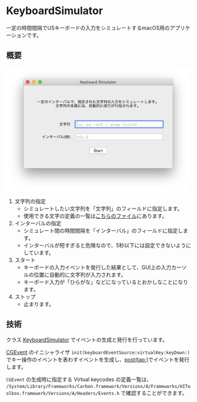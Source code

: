 
# KeyboardSimulator

一定の時間間隔でUSキーボードの入力をシミュレートするmacOS用のアプリケーションです。

## 概要

<img src="./images/ja.png" width="500">

1. 文字列の指定
   -  シミュレートしたい文字列を「文字列」のフィールドに指定します。
   - 使用できる文字の定義の一覧は[こちらのファイル](./KeyboardSimulator/Classes/KeyEvent.swift)にあります。
1. インターバルの指定
   - シミュレート間の時間間隔を「インターバル」のフィールドに指定します。
   - インターバルが短すぎると危険なので、5秒以下には設定できないようにしています。
1. スタート
   - キーボードの入力イベントを発行した結果として、GUI上の入力カーソルの位置に自動的に文字列が入力されます。
   - キーボード入力が「ひらがな」などになっているとおかしなことになります。
1. ストップ
   - 止まります。

## 技術

クラス [KeyboardSimulator](./KeyboardSimulator/Classes/KeyboardSimulator.swift) でイベントの生成と発行を行っています。

[CGEvent](https://developer.apple.com/documentation/coregraphics/cgevent) のイニシャライザ `init(keyboardEventSource:virtualKey:keyDown:)` でキー操作のイベントを表わすイベントを生成し、[post(tap:)](https://developer.apple.com/documentation/coregraphics/cgevent/1456527-post)でイベントを発行します。

`CGEvent` の生成時に指定する Virtual keycodes の定義一覧は、 `/System/Library/Frameworks/Carbon.framework/Versions/A/Frameworks/HIToolbox.framework/Versions/A/Headers/Events.h` で確認することができます。
